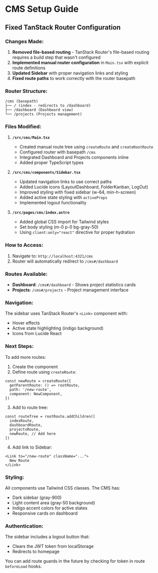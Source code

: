 # CMS Setup Guide

## Fixed TanStack Router Configuration

### Changes Made:

1. **Removed file-based routing** - TanStack Router's file-based routing requires a build step that wasn't configured
2. **Implemented manual router configuration** in `Main.tsx` with explicit route definitions
3. **Updated Sidebar** with proper navigation links and styling
4. **Fixed route paths** to work correctly with the router basepath

### Router Structure:

```
/cms (basepath)
├── / (index - redirects to /dashboard)
├── /dashboard (Dashboard view)
└── /projects (Projects management)
```

### Files Modified:

1. **`/src/cms/Main.tsx`**
   - Created manual route tree using `createRoute` and `createRootRoute`
   - Configured router with basepath `/cms`
   - Integrated Dashboard and Projects components inline
   - Added proper TypeScript types

2. **`/src/cms/components/Sidebar.tsx`**
   - Updated navigation links to use correct paths
   - Added Lucide icons (LayoutDashboard, FolderKanban, LogOut)
   - Improved styling with fixed sidebar (w-64, min-h-screen)
   - Added active state styling with `activeProps`
   - Implemented logout functionality

3. **`/src/pages/cms/index.astro`**
   - Added global CSS import for Tailwind styles
   - Set body styling (m-0 p-0 bg-gray-50)
   - Using `client:only="react"` directive for proper hydration

### How to Access:

1. Navigate to: `http://localhost:4321/cms`
2. Router will automatically redirect to `/cms#/dashboard`

### Routes Available:

- **Dashboard**: `/cms#/dashboard` - Shows project statistics cards
- **Projects**: `/cms#/projects` - Project management interface

### Navigation:

The sidebar uses TanStack Router's `<Link>` component with:
- Hover effects
- Active state highlighting (indigo background)
- Icons from Lucide React

### Next Steps:

To add more routes:

1. Create the component
2. Define route using `createRoute`:
```tsx
const newRoute = createRoute({
  getParentRoute: () => rootRoute,
  path: '/new-route',
  component: NewComponent,
})
```
3. Add to route tree:
```tsx
const routeTree = rootRoute.addChildren([
  indexRoute,
  dashboardRoute,
  projectsRoute,
  newRoute, // Add here
])
```
4. Add link to Sidebar:
```tsx
<Link to="/new-route" className="...">
  New Route
</Link>
```

### Styling:

All components use Tailwind CSS classes. The CMS has:
- Dark sidebar (gray-900)
- Light content area (gray-50 background)
- Indigo accent colors for active states
- Responsive cards on dashboard

### Authentication:

The sidebar includes a logout button that:
- Clears the JWT token from localStorage
- Redirects to homepage

You can add route guards in the future by checking for token in route `beforeLoad` hooks.
